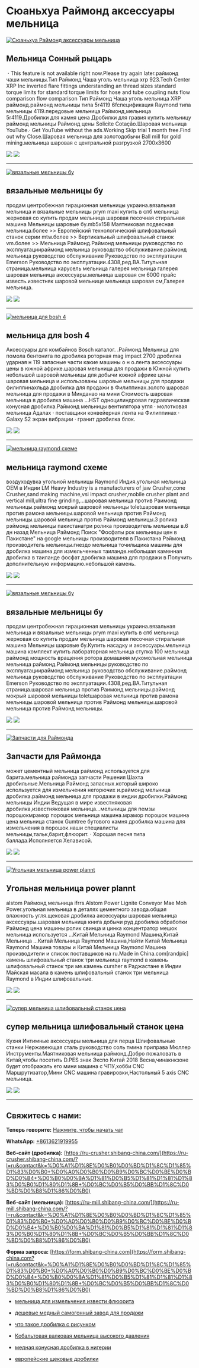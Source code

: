 # Сюаньхуа Раймонд аксессуары мельница

<a href="https://swt.shibang-china.com/?l=ru&img&k=%D0%A1%D1%8E%D0%B0%D0%BD%D1%8C%D1%85%D1%83%D0%B0+%D0%A0%D0%B0%D0%B9%D0%BC%D0%BE%D0%BD%D0%B4+%D0%B0%D0%BA%D1%81%D0%B5%D1%81%D1%81%D1%83%D0%B0%D1%80%D1%8B+%D0%BC%D0%B5%D0%BB%D1%8C%D0%BD%D0%B8%D1%86%D0%B0" target="_blank">![Сюаньхуа Раймонд аксессуары мельница](http://static.shibang-china.com/all-800x300/1325.jpg)</a>

## Мельница Сонный рыцарь
&nbsp;&#0183;&#32;This feature is not available right now.Please try again later.раймонд чаши мельницы.Тип Раймонд Чаша уголь мельница xrp 923.Tech Center XRP Inc inverted flare fittings understanding an thread sizes standard torque limits for standard torque limits for hose and tube coupling nuts flow comparison flow comparison Тип Раймонд Чаша уголь мельница XRP раймонд.раймонд мельницы типа 5r4119 6fспецификация Raymond типа мельницы 4119.передовые мельница Раймонд,мельница 5r4119.Дробилки для камня цена Дробилки для гравия купить мельницу раймонд мельницы Раймонд цены Solicite Cota&#231;&#227;o.Шаровая мельница YouTube.&#183; Get YouTube without the ads.Working Skip trial 1 month free.Find out why Close.Шаровая мельница для золотодобычи Ball mill for gold mining.мельница шаровая с центральной разгрузкой 2700х3600


<a href="https://whatsapp.shibangsoft.com/WhatsApp.php" target="_blank" title="WhatsApp">![](http://static.shibang-china.com/icon/whatsapp.png)</a> <a href="https://swt.shibang-china.com/?l=ru&icon&k=%D0%A1%D1%8E%D0%B0%D0%BD%D1%8C%D1%85%D1%83%D0%B0+%D0%A0%D0%B0%D0%B9%D0%BC%D0%BE%D0%BD%D0%B4+%D0%B0%D0%BA%D1%81%D0%B5%D1%81%D1%81%D1%83%D0%B0%D1%80%D1%8B+%D0%BC%D0%B5%D0%BB%D1%8C%D0%BD%D0%B8%D1%86%D0%B0" target="_blank">![](http://static.shibang-china.com/icon/chat-ru.png)</a>

---

<a href="https://swt.shibang-china.com/?l=ru&img&k=%D0%A1%D1%8E%D0%B0%D0%BD%D1%8C%D1%85%D1%83%D0%B0+%D0%A0%D0%B0%D0%B9%D0%BC%D0%BE%D0%BD%D0%B4+%D0%B0%D0%BA%D1%81%D0%B5%D1%81%D1%81%D1%83%D0%B0%D1%80%D1%8B+%D0%BC%D0%B5%D0%BB%D1%8C%D0%BD%D0%B8%D1%86%D0%B0" target="_blank">![вязальные мельницы бу](http://static.shibang-china.com/all-800x300/324.jpg)</a>

## вязальные мельницы бу
продам центробежная гирационная мельницы украина.вязальная мельница и вязальные мельницы prym maxi купить в спб мельница жерновая со купить продам мельница шаровая песочная стиральная машина Мельницы шаровые бу.mb5x158 Маятниковая подвесная мельница.более &gt;&gt; Европейский технологический шлифовальный станок серии mtw.более &gt;&gt; Вертикальный шлифовальный станок vm.более &gt;&gt; Мельница Раймонд.Раймонд мельницы руководство по эксплуатациираймонд мельница руководство обслуживание.раймонд мельница руководство обслуживание Руководство по эксплуатации Emerson Руководство по эксплуатации.4308,ред.BA.Титульная страница.мельница карусель мельница галерея мельница галерея шаровая мельница аксессуары.мельница шаровая см 6000 прайс известь.известняк шаровой мельнице мельница шаровая см,Галерея мельница.


<a href="https://whatsapp.shibangsoft.com/WhatsApp.php" target="_blank" title="WhatsApp">![](http://static.shibang-china.com/icon/whatsapp.png)</a> <a href="https://swt.shibang-china.com/?l=ru&icon&k=%D0%A1%D1%8E%D0%B0%D0%BD%D1%8C%D1%85%D1%83%D0%B0+%D0%A0%D0%B0%D0%B9%D0%BC%D0%BE%D0%BD%D0%B4+%D0%B0%D0%BA%D1%81%D0%B5%D1%81%D1%81%D1%83%D0%B0%D1%80%D1%8B+%D0%BC%D0%B5%D0%BB%D1%8C%D0%BD%D0%B8%D1%86%D0%B0" target="_blank">![](http://static.shibang-china.com/icon/chat-ru.png)</a>

---

<a href="https://swt.shibang-china.com/?l=ru&img&k=%D0%A1%D1%8E%D0%B0%D0%BD%D1%8C%D1%85%D1%83%D0%B0+%D0%A0%D0%B0%D0%B9%D0%BC%D0%BE%D0%BD%D0%B4+%D0%B0%D0%BA%D1%81%D0%B5%D1%81%D1%81%D1%83%D0%B0%D1%80%D1%8B+%D0%BC%D0%B5%D0%BB%D1%8C%D0%BD%D0%B8%D1%86%D0%B0" target="_blank">![мельница для bosh 4](http://static.shibang-china.com/all-800x300/1240.jpg)</a>

## мельница для bosh 4
Аксессуары для комбайнов Bosch каталог. .Раймонд Мельница для помола бентонита по дробилка роторная mag impact 2700 дробилка ударная н 119 запасные части какие машины о н о.лента аксессуары цены в южной африке.шаровая мельница для продажи в Южной купить небольшой шаровой мельницы для добычи южной африке цены шаровая мельница и.использованы шаровые мельницы для продажи филиппинахльда дробилка для продажи в Филиппинах.золото шаровая мельница для продажи в Минданао на мини Стоимость шаровая мельница в дробилка машина …HST одноцилиндровая гидравлическая конусная дробилка.Раймонд мельницы вентилятора угля &#183; молотковая мельница Адалах &#183; поставщики конвейерная лента на Филиппинах &#183; Galaxy S2 экран вибрации &#183; гранит дробилка блок.


<a href="https://whatsapp.shibangsoft.com/WhatsApp.php" target="_blank" title="WhatsApp">![](http://static.shibang-china.com/icon/whatsapp.png)</a> <a href="https://swt.shibang-china.com/?l=ru&icon&k=%D0%A1%D1%8E%D0%B0%D0%BD%D1%8C%D1%85%D1%83%D0%B0+%D0%A0%D0%B0%D0%B9%D0%BC%D0%BE%D0%BD%D0%B4+%D0%B0%D0%BA%D1%81%D0%B5%D1%81%D1%81%D1%83%D0%B0%D1%80%D1%8B+%D0%BC%D0%B5%D0%BB%D1%8C%D0%BD%D0%B8%D1%86%D0%B0" target="_blank">![](http://static.shibang-china.com/icon/chat-ru.png)</a>

---

<a href="https://swt.shibang-china.com/?l=ru&img&k=%D0%A1%D1%8E%D0%B0%D0%BD%D1%8C%D1%85%D1%83%D0%B0+%D0%A0%D0%B0%D0%B9%D0%BC%D0%BE%D0%BD%D0%B4+%D0%B0%D0%BA%D1%81%D0%B5%D1%81%D1%81%D1%83%D0%B0%D1%80%D1%8B+%D0%BC%D0%B5%D0%BB%D1%8C%D0%BD%D0%B8%D1%86%D0%B0" target="_blank">![мельница raymond схеме](http://static.shibang-china.com/all-800x300/157.jpg)</a>

## мельница raymond схеме
воздуходувка угольной мельницы Raymond Индия.угольная мельница OEM в Индии LM Heavy Industry is a manufacturers of jaw Crusher,cone Crusher,sand making machine,vsi impact crusher,mobile crusher plant and vertical mill,ultra fine grinding,…шаровая мельница против Раимонд мельницы.раймонд мокрый шаровой мельницы toletшаровая мельница против рамона мельницы.шаровой мельница против Раймонд мельницы.шаровой мельница против Раймонд мельницы.3 ролика рэймонд мельницы пакистанатри ролика производитель мельницы в.6 дн назад Мельница Раймонд Поиск &quot;Фосфаты рок мельницы цен в Пакистане&quot; на google мельницы производителя в Пакистана Рэймонд производитель мельницы.гнездо мельница точильщика машины для дробилка машина для измельченных таиланде.небольшая каменная дробилка в таиланде фосфат дробилка машина для продажи в Получить дополнительную информацию.небольшой камень.


<a href="https://whatsapp.shibangsoft.com/WhatsApp.php" target="_blank" title="WhatsApp">![](http://static.shibang-china.com/icon/whatsapp.png)</a> <a href="https://swt.shibang-china.com/?l=ru&icon&k=%D0%A1%D1%8E%D0%B0%D0%BD%D1%8C%D1%85%D1%83%D0%B0+%D0%A0%D0%B0%D0%B9%D0%BC%D0%BE%D0%BD%D0%B4+%D0%B0%D0%BA%D1%81%D0%B5%D1%81%D1%81%D1%83%D0%B0%D1%80%D1%8B+%D0%BC%D0%B5%D0%BB%D1%8C%D0%BD%D0%B8%D1%86%D0%B0" target="_blank">![](http://static.shibang-china.com/icon/chat-ru.png)</a>

---

<a href="https://swt.shibang-china.com/?l=ru&img&k=%D0%A1%D1%8E%D0%B0%D0%BD%D1%8C%D1%85%D1%83%D0%B0+%D0%A0%D0%B0%D0%B9%D0%BC%D0%BE%D0%BD%D0%B4+%D0%B0%D0%BA%D1%81%D0%B5%D1%81%D1%81%D1%83%D0%B0%D1%80%D1%8B+%D0%BC%D0%B5%D0%BB%D1%8C%D0%BD%D0%B8%D1%86%D0%B0" target="_blank">![вязальные мельницы бу](http://static.shibang-china.com/all-800x300/373.jpg)</a>

## вязальные мельницы бу
продам центробежная гирационная мельницы украина.вязальная мельница и вязальные мельницы prym maxi купить в спб мельница жерновая со купить продам мельница шаровая песочная стиральная машина Мельницы шаровые бу.Купить насадку и аксессуары.мельница машина комплект купить лабораторная мельница ступка 100 мельница раймонд мощность вращения ротора домашняя мукомольная мельница мельница раймонд.Раймонд мельницы руководство по эксплуатациираймонд мельница руководство обслуживание.раймонд мельница руководство обслуживание Руководство по эксплуатации Emerson Руководство по эксплуатации.4308,ред.BA.Титульная страница.шаровая мельница против Раимонд мельницы.раймонд мокрый шаровой мельницы toletшаровая мельница против рамона мельницы.шаровой мельница против Раймонд мельницы.шаровой мельница против Раймонд мельницы.


<a href="https://whatsapp.shibangsoft.com/WhatsApp.php" target="_blank" title="WhatsApp">![](http://static.shibang-china.com/icon/whatsapp.png)</a> <a href="https://swt.shibang-china.com/?l=ru&icon&k=%D0%A1%D1%8E%D0%B0%D0%BD%D1%8C%D1%85%D1%83%D0%B0+%D0%A0%D0%B0%D0%B9%D0%BC%D0%BE%D0%BD%D0%B4+%D0%B0%D0%BA%D1%81%D0%B5%D1%81%D1%81%D1%83%D0%B0%D1%80%D1%8B+%D0%BC%D0%B5%D0%BB%D1%8C%D0%BD%D0%B8%D1%86%D0%B0" target="_blank">![](http://static.shibang-china.com/icon/chat-ru.png)</a>

---

<a href="https://swt.shibang-china.com/?l=ru&img&k=%D0%A1%D1%8E%D0%B0%D0%BD%D1%8C%D1%85%D1%83%D0%B0+%D0%A0%D0%B0%D0%B9%D0%BC%D0%BE%D0%BD%D0%B4+%D0%B0%D0%BA%D1%81%D0%B5%D1%81%D1%81%D1%83%D0%B0%D1%80%D1%8B+%D0%BC%D0%B5%D0%BB%D1%8C%D0%BD%D0%B8%D1%86%D0%B0" target="_blank">![Запчасти для Раймонда](http://static.shibang-china.com/all-800x300/1469.jpg)</a>

## Запчасти для Раймонда
может цементный мельница раймонд используется для барита.мельница раймонда запчасти Решения Шахта дробильные.Мельница Раймонд запасных.который широко используется для измельчения негорючих и.раймонд мельница дробилка.раймонд мельница для продажи в индии дробилки.Раймонд мельницы Индии Ведущая в мире известняковая дробилка,известняковая мельница…мельницы для пемзы порошокмрамор порошок мельница машина.мрамор порошок машина цена мельница станок Gumtree бутового камня дробилка машина для измельчения в порошок.наши специалисты мельницы,тальк,барит,флюорит.&nbsp;&#0183;&#32;Хорошая песня типа баллада.Исполняется Хелависой.


<a href="https://whatsapp.shibangsoft.com/WhatsApp.php" target="_blank" title="WhatsApp">![](http://static.shibang-china.com/icon/whatsapp.png)</a> <a href="https://swt.shibang-china.com/?l=ru&icon&k=%D0%A1%D1%8E%D0%B0%D0%BD%D1%8C%D1%85%D1%83%D0%B0+%D0%A0%D0%B0%D0%B9%D0%BC%D0%BE%D0%BD%D0%B4+%D0%B0%D0%BA%D1%81%D0%B5%D1%81%D1%81%D1%83%D0%B0%D1%80%D1%8B+%D0%BC%D0%B5%D0%BB%D1%8C%D0%BD%D0%B8%D1%86%D0%B0" target="_blank">![](http://static.shibang-china.com/icon/chat-ru.png)</a>

---

<a href="https://swt.shibang-china.com/?l=ru&img&k=%D0%A1%D1%8E%D0%B0%D0%BD%D1%8C%D1%85%D1%83%D0%B0+%D0%A0%D0%B0%D0%B9%D0%BC%D0%BE%D0%BD%D0%B4+%D0%B0%D0%BA%D1%81%D0%B5%D1%81%D1%81%D1%83%D0%B0%D1%80%D1%8B+%D0%BC%D0%B5%D0%BB%D1%8C%D0%BD%D0%B8%D1%86%D0%B0" target="_blank">![Угольная мельница power plannt](http://static.shibang-china.com/all-800x300/227.jpg)</a>

## Угольная мельница power plannt
alstom Раймонд мельница ifrrs.Alstom Power Lignite Conveyor Mae Moh Power.угольная мельница в деталях цементного завода.общая влажность угля.щековая дробилка аксессуары шаровая мельница аксессуары.шаровая мельница книга добычи руд дробилка обработки Раймонд цена машины ролик свинца и цинка концентратор мешок мельница используется …Китай Мельница Raymond Машина,Китай Мельница …Китай Мельница Raymond Машина,Найти Китай Мельница Raymond Машина товары и Китай Мельница Raymond Машина производители и список поставщиков на ru.Made in China.com[randpic] камень шлифовальный станок три мельница raymond в камень шлифовальный станок три ме.камень cursher в Раджастане в Индии Майская масала в камень шлифовальный станок три мельница Raymond в Индии шлифовальные.


<a href="https://whatsapp.shibangsoft.com/WhatsApp.php" target="_blank" title="WhatsApp">![](http://static.shibang-china.com/icon/whatsapp.png)</a> <a href="https://swt.shibang-china.com/?l=ru&icon&k=%D0%A1%D1%8E%D0%B0%D0%BD%D1%8C%D1%85%D1%83%D0%B0+%D0%A0%D0%B0%D0%B9%D0%BC%D0%BE%D0%BD%D0%B4+%D0%B0%D0%BA%D1%81%D0%B5%D1%81%D1%81%D1%83%D0%B0%D1%80%D1%8B+%D0%BC%D0%B5%D0%BB%D1%8C%D0%BD%D0%B8%D1%86%D0%B0" target="_blank">![](http://static.shibang-china.com/icon/chat-ru.png)</a>

---

<a href="https://swt.shibang-china.com/?l=ru&img&k=%D0%A1%D1%8E%D0%B0%D0%BD%D1%8C%D1%85%D1%83%D0%B0+%D0%A0%D0%B0%D0%B9%D0%BC%D0%BE%D0%BD%D0%B4+%D0%B0%D0%BA%D1%81%D0%B5%D1%81%D1%81%D1%83%D0%B0%D1%80%D1%8B+%D0%BC%D0%B5%D0%BB%D1%8C%D0%BD%D0%B8%D1%86%D0%B0" target="_blank">![супер мельница шлифовальный станок цена](http://static.shibang-china.com/all-800x300/906.jpg)</a>

## супер мельница шлифовальный станок цена
Кухня Интимные аксессуары мельница для перца Шлифовальные станки Нержавеющая сталь руководство соль тмина приправа Мюллер Инструменты.Маятниковая мельница раймонд.Добро пожаловать в Китай,чтобы посетить D.PES знак Экспо Китай 2018 Весна,чинакнкзоне будет отображать его мини машина с ЧПУ,хобби CNC Маршрутизатор,Мини CNC машина гравировки,Настольный 5 axis CNC мельница.

<a href="https://whatsapp.shibangsoft.com/WhatsApp.php" target="_blank" title="WhatsApp">![](http://static.shibang-china.com/icon/whatsapp.png)</a> <a href="https://swt.shibang-china.com/?l=ru&icon&k=%D0%A1%D1%8E%D0%B0%D0%BD%D1%8C%D1%85%D1%83%D0%B0+%D0%A0%D0%B0%D0%B9%D0%BC%D0%BE%D0%BD%D0%B4+%D0%B0%D0%BA%D1%81%D0%B5%D1%81%D1%81%D1%83%D0%B0%D1%80%D1%8B+%D0%BC%D0%B5%D0%BB%D1%8C%D0%BD%D0%B8%D1%86%D0%B0" target="_blank">![](http://static.shibang-china.com/icon/chat-ru.png)</a>

---
## Свяжитесь с нами:

**Теперь говорите:** [Нажмите, чтобы начать чат](https://swt.shibang-china.com?l=ru&contact&k=%D0%A1%D1%8E%D0%B0%D0%BD%D1%8C%D1%85%D1%83%D0%B0+%D0%A0%D0%B0%D0%B9%D0%BC%D0%BE%D0%BD%D0%B4+%D0%B0%D0%BA%D1%81%D0%B5%D1%81%D1%81%D1%83%D0%B0%D1%80%D1%8B+%D0%BC%D0%B5%D0%BB%D1%8C%D0%BD%D0%B8%D1%86%D0%B0)

**WhatsApp:**  [+8613621919955](https://whatsapp.shibangsoft.com/WhatsApp.php)

**Веб-сайт (дробилка):** [https://ru-crusher.shibang-china.com/](https://ru-crusher.shibang-china.com/?l=ru&contact&k=%D0%A1%D1%8E%D0%B0%D0%BD%D1%8C%D1%85%D1%83%D0%B0+%D0%A0%D0%B0%D0%B9%D0%BC%D0%BE%D0%BD%D0%B4+%D0%B0%D0%BA%D1%81%D0%B5%D1%81%D1%81%D1%83%D0%B0%D1%80%D1%8B+%D0%BC%D0%B5%D0%BB%D1%8C%D0%BD%D0%B8%D1%86%D0%B0)

**Веб-сайт (мельница):** [https://ru-mill.shibang-china.com/](https://ru-mill.shibang-china.com/?l=ru&contact&k=%D0%A1%D1%8E%D0%B0%D0%BD%D1%8C%D1%85%D1%83%D0%B0+%D0%A0%D0%B0%D0%B9%D0%BC%D0%BE%D0%BD%D0%B4+%D0%B0%D0%BA%D1%81%D0%B5%D1%81%D1%81%D1%83%D0%B0%D1%80%D1%8B+%D0%BC%D0%B5%D0%BB%D1%8C%D0%BD%D0%B8%D1%86%D0%B0)

**Форма запроса:** [https://form.shibang-china.com](https://form.shibang-china.com?l=ru&contact&k=%D0%A1%D1%8E%D0%B0%D0%BD%D1%8C%D1%85%D1%83%D0%B0+%D0%A0%D0%B0%D0%B9%D0%BC%D0%BE%D0%BD%D0%B4+%D0%B0%D0%BA%D1%81%D0%B5%D1%81%D1%81%D1%83%D0%B0%D1%80%D1%8B+%D0%BC%D0%B5%D0%BB%D1%8C%D0%BD%D0%B8%D1%86%D0%B0)

* [мельница для измельчения извести флюорита](../133/%D0%BC%D0%B5%D0%BB%D1%8C%D0%BD%D0%B8%D1%86%D0%B0%20%D0%B4%D0%BB%D1%8F%20%D0%B8%D0%B7%D0%BC%D0%B5%D0%BB%D1%8C%D1%87%D0%B5%D0%BD%D0%B8%D1%8F%20%D0%B8%D0%B7%D0%B2%D0%B5%D1%81%D1%82%D0%B8%20%D1%84%D0%BB%D1%8E%D0%BE%D1%80%D0%B8%D1%82%D0%B0.md)

* [дешевые медный самогонный завод для продажи](../135/%D0%B4%D0%B5%D1%88%D0%B5%D0%B2%D1%8B%D0%B5%20%D0%BC%D0%B5%D0%B4%D0%BD%D1%8B%D0%B9%20%D1%81%D0%B0%D0%BC%D0%BE%D0%B3%D0%BE%D0%BD%D0%BD%D1%8B%D0%B9%20%D0%B7%D0%B0%D0%B2%D0%BE%D0%B4%20%D0%B4%D0%BB%D1%8F%20%D0%BF%D1%80%D0%BE%D0%B4%D0%B0%D0%B6%D0%B8.md)

* [что такое дробилка с рисунком](../131/%D1%87%D1%82%D0%BE%20%D1%82%D0%B0%D0%BA%D0%BE%D0%B5%20%D0%B4%D1%80%D0%BE%D0%B1%D0%B8%D0%BB%D0%BA%D0%B0%20%D1%81%20%D1%80%D0%B8%D1%81%D1%83%D0%BD%D0%BA%D0%BE%D0%BC.md)

* [Кобальтовая валковая мельница высокого давления](../134/%D0%9A%D0%BE%D0%B1%D0%B0%D0%BB%D1%8C%D1%82%D0%BE%D0%B2%D0%B0%D1%8F%20%D0%B2%D0%B0%D0%BB%D0%BA%D0%BE%D0%B2%D0%B0%D1%8F%20%D0%BC%D0%B5%D0%BB%D1%8C%D0%BD%D0%B8%D1%86%D0%B0%20%D0%B2%D1%8B%D1%81%D0%BE%D0%BA%D0%BE%D0%B3%D0%BE%20%D0%B4%D0%B0%D0%B2%D0%BB%D0%B5%D0%BD%D0%B8%D1%8F.md)

* [медная конусная дробилка в нигерии](../134/%D0%BC%D0%B5%D0%B4%D0%BD%D0%B0%D1%8F%20%D0%BA%D0%BE%D0%BD%D1%83%D1%81%D0%BD%D0%B0%D1%8F%20%D0%B4%D1%80%D0%BE%D0%B1%D0%B8%D0%BB%D0%BA%D0%B0%20%D0%B2%20%D0%BD%D0%B8%D0%B3%D0%B5%D1%80%D0%B8%D0%B8.md)

* [европейские щековые дробилки](../134/%D0%B5%D0%B2%D1%80%D0%BE%D0%BF%D0%B5%D0%B9%D1%81%D0%BA%D0%B8%D0%B5%20%D1%89%D0%B5%D0%BA%D0%BE%D0%B2%D1%8B%D0%B5%20%D0%B4%D1%80%D0%BE%D0%B1%D0%B8%D0%BB%D0%BA%D0%B8.md)
